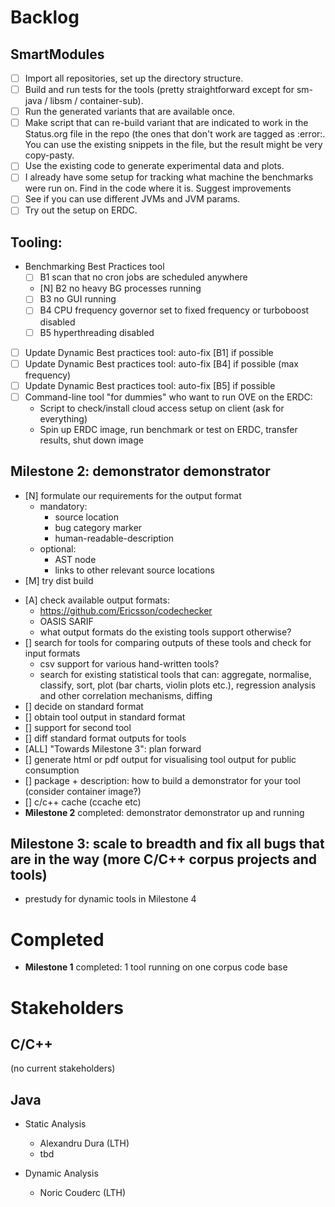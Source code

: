 # Backlog

## SmartModules
- [ ] Import all repositories, set up the directory structure.
- [ ] Build and run tests for the tools (pretty straightforward except for sm-java / libsm / container-sub).
- [ ] Run the generated variants that are available once.
- [ ] Make script that can re-build variant that are indicated to work in the Status.org file in the repo (the ones that don't work are tagged as :error:. You can use the existing snippets in the file, but the result might be very copy-pasty.
- [ ] Use the existing code to generate experimental data and plots.
- [ ] I already have some setup for tracking what machine the benchmarks were run on. Find in the code where it is. Suggest improvements
- [ ] See if you can use different JVMs and JVM params.
- [ ] Try out the setup on ERDC.

## Tooling:
- Benchmarking Best Practices tool
  - [ ] B1 scan that no cron jobs are scheduled anywhere
  - [N] B2 no heavy BG processes running
  - [ ] B3 no GUI running
  - [ ] B4 CPU frequency governor set to fixed frequency or turboboost disabled
  - [ ] B5 hyperthreading disabled
- [ ] Update Dynamic Best practices tool: auto-fix [B1] if possible
- [ ] Update Dynamic Best practices tool: auto-fix [B4] if possible (max frequency)
- [ ] Update Dynamic Best practices tool: auto-fix [B5] if possible
- [ ] Command-line tool "for dummies" who want to run OVE on the ERDC:
  - Script to check/install cloud access setup on client (ask for everything)
  - Spin up ERDC image, run benchmark or test on ERDC, transfer results, shut down image

## Milestone 2: demonstrator demonstrator
+ [N] formulate our requirements for the output format
  - mandatory:
    - source location
	- bug category marker
	- human-readable-description
  - optional:
    - AST node
	- links to other relevant source locations
+ [M] try dist build
- [A] check available output formats:
     - https://github.com/Ericsson/codechecker
     - OASIS SARIF
     - what output formats do the existing tools support otherwise?
- [] search for tools for comparing outputs of these tools and check for input formats
     - csv support for various hand-written tools?
     - search for existing statistical tools that can: aggregate, normalise, classify, sort, plot (bar charts, violin plots etc.), regression analysis and other correlation mechanisms, diffing
- [] decide on standard format
- [] obtain tool output in standard format
- [] support for second tool
- [] diff standard format outputs for tools
- [ALL] "Towards Milestone 3": plan forward
- [] generate html or pdf output for visualising tool output for public consumption
- [] package + description: how to build a demonstrator for your tool (consider container image?)
- [] c/c++ cache (ccache etc)
- **Milestone 2** completed: demonstrator demonstrator up and running

## Milestone 3: scale to breadth and fix all bugs that are in the way (more C/C++ corpus projects and tools)
- prestudy for dynamic tools in Milestone 4


# Completed

+ **Milestone 1** completed: 1 tool running on one corpus code base

# Stakeholders

## C/C++

(no current stakeholders)

## Java

- Static Analysis
  - Alexandru Dura (LTH)
  - tbd

- Dynamic Analysis
  - Noric Couderc (LTH)
